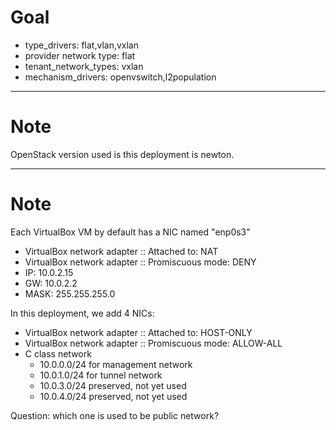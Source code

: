 # Goal

* type_drivers: flat,vlan,vxlan
* provider network type: flat
* tenant_network_types: vxlan
* mechanism_drivers: openvswitch,l2population

---
# Note

OpenStack version used is this deployment is newton.

---

# Note

Each VirtualBox VM by default has a NIC named "enp0s3"

* VirtualBox network adapter :: Attached to: NAT
* VirtualBox network adapter :: Promiscuous mode: DENY
* IP: 10.0.2.15
* GW: 10.0.2.2
* MASK: 255.255.255.0

In this deployment, we add 4 NICs:

* VirtualBox network adapter :: Attached to: HOST-ONLY
* VirtualBox network adapter :: Promiscuous mode: ALLOW-ALL
* C class network
  * 10.0.0.0/24 for management network
  * 10.0.1.0/24 for tunnel network
  * 10.0.3.0/24 preserved, not yet used
  * 10.0.4.0/24 preserved, not yet used

Question: which one is used to be public network?

